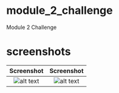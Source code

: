# module_2_challenge
Module 2 Challenge
# screenshots
Screenshot             |  Screenshot
:-------------------------:|:-------------------------:
![alt text](https://https://github.com/smerlingcustodio/module_2_challenge/blob/main/images/ganache_snapshot.PNG) |  ![alt text](https://https://github.com/smerlingcustodio/module_2_challenge/blob/main/images/streamlit_snapshot.PNG)

